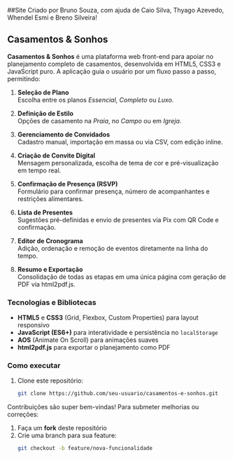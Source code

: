 ##Site Criado por Bruno Souza, com ajuda de Caio Silva, Thyago Azevedo, Whendel Esmi e Breno Silveira!  

## Casamentos & Sonhos

**Casamentos & Sonhos** é uma plataforma web front-end para apoiar no planejamento completo de casamentos, desenvolvida em HTML5, CSS3 e JavaScript puro. A aplicação guia o usuário por um fluxo passo a passo, permitindo:

1. **Seleção de Plano**  
   Escolha entre os planos *Essencial*, *Completo* ou *Luxo*.

2. **Definição de Estilo**  
   Opções de casamento na *Praia*, no *Campo* ou em *Igreja*.

3. **Gerenciamento de Convidados**  
   Cadastro manual, importação em massa ou via CSV, com edição inline.

4. **Criação de Convite Digital**  
   Mensagem personalizada, escolha de tema de cor e pré-visualização em tempo real.

5. **Confirmação de Presença (RSVP)**  
   Formulário para confirmar presença, número de acompanhantes e restrições alimentares.

6. **Lista de Presentes**  
   Sugestões pré-definidas e envio de presentes via Pix com QR Code e confirmação.

7. **Editor de Cronograma**  
   Adição, ordenação e remoção de eventos diretamente na linha do tempo.

8. **Resumo e Exportação**  
   Consolidação de todas as etapas em uma única página com geração de PDF via html2pdf.js.

### Tecnologias e Bibliotecas

- **HTML5** e **CSS3** (Grid, Flexbox, Custom Properties) para layout responsivo  
- **JavaScript (ES6+)** para interatividade e persistência no `localStorage`  
- **AOS** (Animate On Scroll) para animações suaves  
- **html2pdf.js** para exportar o planejamento como PDF  

### Como executar

1. Clone este repositório:  
   ```bash
   git clone https://github.com/seu-usuario/casamentos-e-sonhos.git

Contribuições são super bem-vindas! Para submeter melhorias ou correções:

1. Faça um **fork** deste repositório  
2. Crie uma branch para sua feature:  
   ```bash
   git checkout -b feature/nova-funcionalidade
